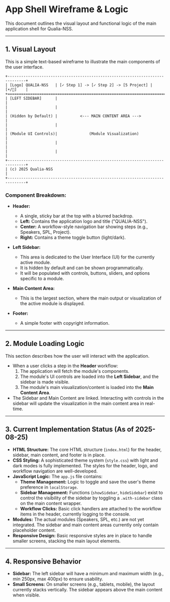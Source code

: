 # App Shell Wireframe & Logic

This document outlines the visual layout and functional logic of the main application shell for Qualia-NSS.

---

## 1. Visual Layout

This is a simple text-based wireframe to illustrate the main components of the user interface.

```
+------------------------------------------------------------------------------+
| [Logo] QUALIA-NSS   | [✓ Step 1] -> [✓ Step 2] -> [5 Project] |   [☀️/🌙]    |
+==============================================================================+
| [LEFT SIDEBAR]      |                                                        |
|                     |                                                        |
| (Hidden by Default) |          <--- MAIN CONTENT AREA --->                   |
|                     |                                                        |
| (Module UI Controls)|              (Module Visualization)                    |
|                     |                                                        |
|                     |                                                        |
+------------------------------------------------------------------------------+
| (c) 2025 Qualia-NSS                                                          |
+------------------------------------------------------------------------------+
```

### Component Breakdown:

*   **Header:**
    *   A single, sticky bar at the top with a blurred backdrop.
    *   **Left:** Contains the application logo and title ("QUALIA-NSS").
    *   **Center:** A workflow-style navigation bar showing steps (e.g., Speakers, SPL, Project).
    *   **Right:** Contains a theme toggle button (light/dark).

*   **Left Sidebar:**
    *   This area is dedicated to the User Interface (UI) for the currently active module.
    *   It is hidden by default and can be shown programmatically.
    *   It will be populated with controls, buttons, sliders, and options specific to a module.

*   **Main Content Area:**
    *   This is the largest section, where the main output or visualization of the active module is displayed.

*   **Footer:**
    *   A simple footer with copyright information.

---

## 2. Module Loading Logic

This section describes how the user will interact with the application.

*   When a user clicks a step in the **Header** workflow:
    1.  The application will fetch the module's components.
    2.  The module's UI controls are loaded into the **Left Sidebar**, and the sidebar is made visible.
    3.  The module's main visualization/content is loaded into the **Main Content Area**.
*   The Sidebar and Main Content are linked. Interacting with controls in the sidebar will update the visualization in the main content area in real-time.

---

## 3. Current Implementation Status (As of 2025-08-25)

*   **HTML Structure:** The core HTML structure (`index.html`) for the header, sidebar, main content, and footer is in place.
*   **CSS Styling:** A sophisticated theme system (`style.css`) with light and dark modes is fully implemented. The styles for the header, logo, and workflow navigation are well-developed.
*   **JavaScript Logic:** The `app.js` file contains:
    *   **Theme Management:** Logic to toggle and save the user's theme preference in `localStorage`.
    *   **Sidebar Management:** Functions (`showSidebar`, `hideSidebar`) exist to control the visibility of the sidebar by toggling a `.with-sidebar` class on the main content wrapper.
    *   **Workflow Clicks:** Basic click handlers are attached to the workflow items in the header, currently logging to the console.
*   **Modules:** The actual modules (Speakers, SPL, etc.) are not yet integrated. The sidebar and main content areas currently only contain placeholder content.
*   **Responsive Design:** Basic responsive styles are in place to handle smaller screens, stacking the main layout elements.

---

## 4. Responsive Behavior

*   **Sidebar:** The left sidebar will have a minimum and maximum width (e.g., min 250px, max 400px) to ensure usability.
*   **Small Screens:** On smaller screens (e.g., tablets, mobile), the layout currently stacks vertically. The sidebar appears above the main content when visible.